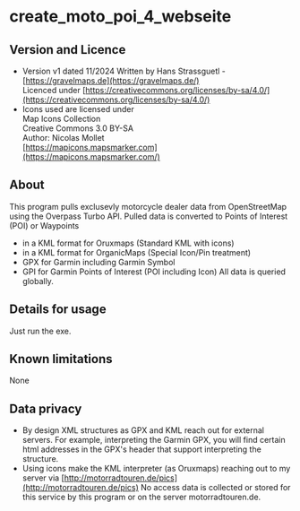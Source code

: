 # **create_moto_poi_4_webseite**

## Version and Licence ##

- Version v1 dated 11/2024
 Written by Hans Strassguetl - [https://gravelmaps.de](https://gravelmaps.de/)  
 Licenced under [https://creativecommons.org/licenses/by-sa/4.0/](https://creativecommons.org/licenses/by-sa/4.0/)  
- Icons used are licensed under  
 Map Icons Collection  
 Creative Commons 3.0 BY-SA  
 Author: Nicolas Mollet  
[https://mapicons.mapsmarker.com](https://mapicons.mapsmarker.com/)  

## About ##

This program pulls exclusevly motorcycle dealer data from OpenStreetMap using the Overpass Turbo API. Pulled data is converted to Points of Interest (POI) or Waypoints 
* in a KML format for Oruxmaps (Standard KML with icons)
* in a KML format for OrganicMaps (Special Icon/Pin treatment)
* GPX for Garmin including Garmin Symbol
* GPI for Garmin Points of Interest (POI including Icon)
All data is queried globally.

## Details for usage ##

Just run the exe.

## Known limitations ##

None

## Data privacy ##

- By design XML structures as GPX and KML reach out for external servers. For example, interpreting the Garmin GPX, you will find certain html addresses in the GPX's header that support interpreting the structure.
- Using icons make the KML interpreter (as Oruxmaps) reaching out to my server via [http://motorradtouren.de/pics](http://motorradtouren.de/pics)
 No access data is collected or stored for this service by this program or on the server motorradtouren.de.
